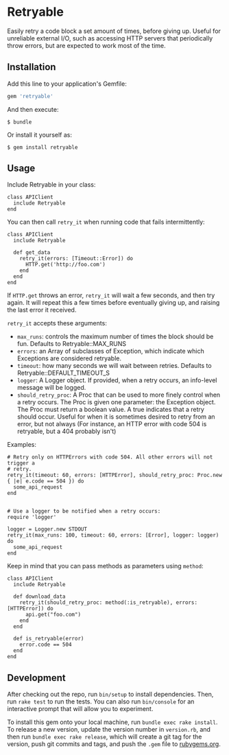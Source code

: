 # Retryable

Easily retry a code block a set amount of times, before giving up. Useful for unreliable external I/O, such as accessing
HTTP servers that periodically throw errors, but are expected to work most of the time.

## Installation

Add this line to your application's Gemfile:

```ruby
gem 'retryable'
```

And then execute:

    $ bundle

Or install it yourself as:

    $ gem install retryable

## Usage

Include Retryable in your class:

```
class APIClient
  include Retryable
end
```

You can then call `retry_it` when running code that fails intermittently:

```
class APIClient
  include Retryable

  def get_data
    retry_it(errors: [Timeout::Error]) do
      HTTP.get('http://foo.com')
    end
  end
end
```

If `HTTP.get` throws an error, `retry_it` will wait a few seconds, and then try
again. It will repeat this a few times before eventually giving up, and raising
the last error it received.

`retry_it` accepts these arguments:

* `max_runs`: controls the maximum number of times the block should be fun.
              Defaults to Retryable::MAX_RUNS
* `errors`: an Array of subclasses of Exception, which indicate which Exceptions
            are considered retryable.
* `timeout`: how many seconds we will wait between retries. Defaults to
             Retryable::DEFAULT_TIMEOUT_S
* `logger`: A Logger object. If provided, when a retry occurs, an info-level
            message will be logged.
* `should_retry_proc`: A Proc that can be used to more finely control when a
                       retry occurs. The Proc is given one parameter: the
                       Exception object. The Proc must return a boolean value.
                       A true indicates that a retry should occur. Useful for
                       when it is sometimes desired to retry from an error, but
                       not always (For instance, an HTTP error with code 504 is
                       retryable, but a 404 probably isn't)

Examples:

```
# Retry only on HTTPErrors with code 504. All other errors will not trigger a
# retry.
retry_it(timeout: 60, errors: [HTTPError], should_retry_proc: Proc.new { |e| e.code == 504 }) do
  some_api_request
end


# Use a logger to be notified when a retry occurs:
require 'logger'

logger = Logger.new STDOUT
retry_it(max_runs: 100, timeout: 60, errors: [Error], logger: logger) do
  some_api_request
end
```

Keep in mind that you can pass methods as parameters using `method`:

```
class APIClient
  include Retryable

  def download_data
    retry_it(should_retry_proc: method(:is_retryable), errors: [HTTPError]) do
      api.get("foo.com")
    end
  end

  def is_retryable(error)
    error.code == 504
  end
end
```


## Development

After checking out the repo, run `bin/setup` to install dependencies. Then, run `rake test` to run the tests. You can also run `bin/console` for an interactive prompt that will allow you to experiment.

To install this gem onto your local machine, run `bundle exec rake install`. To release a new version, update the version number in `version.rb`, and then run `bundle exec rake release`, which will create a git tag for the version, push git commits and tags, and push the `.gem` file to [rubygems.org](https://rubygems.org).
